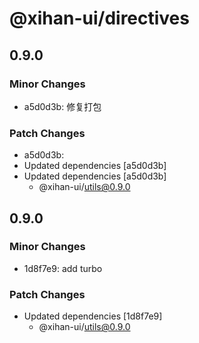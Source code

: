 # @xihan-ui/directives

## 0.9.0

### Minor Changes

- a5d0d3b: 修复打包

### Patch Changes

- a5d0d3b:
- Updated dependencies [a5d0d3b]
- Updated dependencies [a5d0d3b]
  - @xihan-ui/utils@0.9.0

## 0.9.0

### Minor Changes

- 1d8f7e9: add turbo

### Patch Changes

- Updated dependencies [1d8f7e9]
  - @xihan-ui/utils@0.9.0
